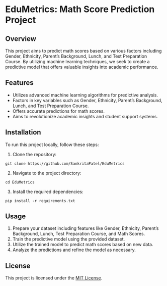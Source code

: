 # EduMetrics: Math Score Prediction Project

## Overview
This project aims to predict math scores based on various factors including Gender, Ethnicity, Parent’s Background, Lunch, and Test Preparation Course. By utilizing machine learning techniques, we seek to create a predictive model that offers valuable insights into academic performance.

## Features
- Utilizes advanced machine learning algorithms for predictive analysis.
- Factors in key variables such as Gender, Ethnicity, Parent’s Background, Lunch, and Test Preparation Course.
- Offers accurate predictions for math scores.
- Aims to revolutionize academic insights and student support systems.

## Installation
To run this project locally, follow these steps:

1. Clone the repository:
```
git clone https://github.com/SankritaPatel/EduMetrics
```
2. Navigate to the project directory:
```
cd EduMetrics
```
3. Install the required dependencies:
```
pip install -r requirements.txt
```

## Usage
1. Prepare your dataset including features like Gender, Ethnicity, Parent’s Background, Lunch, Test Preparation Course, and Math Scores.
2. Train the predictive model using the provided dataset.
3. Utilize the trained model to predict math scores based on new data.
4. Analyze the predictions and refine the model as necessary.

## License
This project is licensed under the [MIT License](LICENSE).
